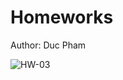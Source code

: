 # Homeworks

Author: Duc Pham

![HW-03](https://github.com/chillout20/HW-03/workflows/HW-03/badge.svg)
